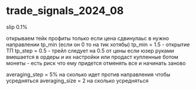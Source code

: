 # trade_signals_2024_08


slip 0.1%

открываем тейк профиты только если цена сдвинулаьс в нужно направлении tp_min (если он 0 то на тик хотябы)
tp_min = 1.5 - открытие ТП
tp_step = 0.5 - трейл следует на 0.5 от цены
если юзер руками  вмешается в ордеры и их настройки или продаст купленные ботом монеты - есть риск что ему придется отменять все и начинать заново

averaging_step = 5% на сколько идет против направления чтобы усредняться
averaging_size = 2 на сколько усредняться

